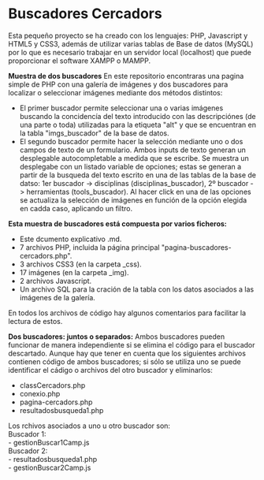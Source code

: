 # Buscadores Cercadors

Esta pequeño proyecto se ha creado con los lenguajes: PHP, Javascript y HTML5 y CSS3, además de utilizar varias tablas de Base de datos (MySQL) por lo que es necesario trabajar en un servidor local (localhost) que puede proporcionar el software XAMPP o MAMPP.

**Muestra de dos buscadores**
En este repositorio encontraras una pagina simple de PHP con una galería de imágenes y dos buscadores para localizar o seleccionar imágenes mediante dos métodos distintos:
- El primer buscador permite seleccionar una o varias imágenes buscando la concidencía del texto introducido con las descripciónes (de una parte o toda) utilizadas para la etiqueta "alt" y que se encuentran en la tabla "imgs_buscador" de la base de datos.
- El segundo buscador permite hacer la selección mediante uno o dos campos de texto de un formulario. Ambos inputs de texto generan un desplegable autocompletable a medida que se escribe. Se muestra  un desplegabe con un listado variable de opciones; estas se generan a partir de la busqueda del texto escrito en una de las tablas de la base de datso: 1er buscador -> disciplinas (disciplinas_buscador), 2º buscador -> herramientas (tools_buscador). Al hacer click en una de las opciones se actualiza la selección de imágenes en función de la opción elegida en cadda caso, aplicando un filtro. 

**Esta muestra de buscadores está compuesta por varios ficheros:** <br>
  - Este dcumento explicativo .md.<br>
  - 7 archivos PHP, incluida la página principal "pagina-buscadores-cercadors.php".<br>
  - 3 archivos CSS3 (en la carpeta _css).<br>
  - 17 imágenes (en la carpeta _img).<br>
  - 2 archivos Javascript.<br>
  - Un archivo SQL para la cración de la tabla con los datos asociados a las imágenes de la galería.<br>

En todos los archivos de código hay algunos comentarios para facilitar la lectura de estos.

**Dos buscadores: juntos o separados:**
Ambos buscadores pueden funcionar de manera independiente si se elimina el código para el buscador descartado. Aunque hay que tener en cuenta que los siguientes archivos contienen código de ambos buscadores; si sólo se utiliza uno se puede identificar el cádigo o archivos del otro buscador y eliminarlos:
  - classCercadors.php
  - conexio.php
  - pagina-cercadors.php
  - resultadosbusqueda1.php

Los rchivos asociados a uno u otro buscador son:<br>
  Buscador 1: <br>
    - gestionBuscar1Camp.js<br>
  Buscador 2: <br>
    - resultadosbusqueda1.php<br>
    - gestionBuscar2Camp.js

